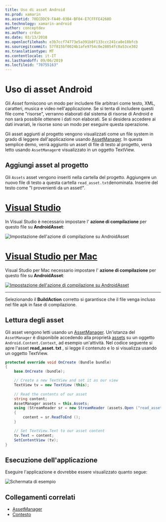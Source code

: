 ```yaml
---
title: Uso di asset Android
ms.prod: xamarin
ms.assetid: 70ECDDC9-FA40-03B4-BF04-E7CFFFE4260D
ms.technology: xamarin-android
author: conceptdev
ms.author: crdun
ms.date: 03/13/2018
ms.openlocfilehash: e3b7ccf74773e5a391b8f133ccc241ca0e18bfcb
ms.sourcegitcommit: 57f815bf0024b1afe9754c0e28054fc0a53ce302
ms.translationtype: MT
ms.contentlocale: it-IT
ms.lasthandoff: 09/06/2019
ms.locfileid: "70755163"
---
```

# <a name="using-android-assets"></a>Uso di asset Android

Gli _Asset_ forniscono un modo per includere file arbitrari come testo, XML, caratteri, musica e video nell'applicazione. Se si tenta di includere questi file come "risorse", verranno elaborati dal sistema di risorse di Android e non sarà possibile ottenere i dati non elaborati. Se si desidera accedere ai dati invariati, le risorse sono un modo per eseguire questa operazione.

Gli asset aggiunti al progetto vengono visualizzati come un file system in grado di leggere dall'applicazione usando [AssetManager](xref:Android.Content.Res.AssetManager).
In questa semplice demo, verrà aggiunto un asset di file di testo al progetto, verrà letto usando `AssetManager`e visualizzato in un oggetto TextView.

## <a name="add-asset-to-project"></a>Aggiungi asset al progetto

Gli `Assets` asset vengono inseriti nella cartella del progetto. Aggiungere un nuovo file di testo a questa cartella `read_asset.txt`denominata. Inserire del testo come "I provenienti da un asset!".

# <a name="visual-studiotabwindows"></a>[Visual Studio](#tab/windows)

In Visual Studio è necessario impostare l' **azione di compilazione** per questo file su **AndroidAsset**:

![Impostazione dell'azione di compilazione su AndroidAsset](android-assets-images/asset-properties-vs.png) 

# <a name="visual-studio-for-mactabmacos"></a>[Visual Studio per Mac](#tab/macos)

Visual Studio per Mac necessario impostare l' **azione di compilazione** per questo file su **AndroidAsset**:

[![Impostazione dell'azione di compilazione su AndroidAsset](android-assets-images/asset-properties-xs-sml.png)](android-assets-images/asset-properties-xs.png#lightbox)

-----

Selezionando il **BuildAction** corretto si garantisce che il file venga incluso nel file apk in fase di compilazione.

## <a name="reading-assets"></a>Lettura degli asset

Gli asset vengono letti usando un [AssetManager](xref:Android.Content.Res.AssetManager). Un'istanza del `AssetManager` è disponibile accedendo alla proprietà [assets](xref:Android.Content.Context.Assets) su un oggetto `Android.Content.Context`, ad esempio un'attività.
Nel codice seguente si apre l'asset **read_asset. txt** , si legge il contenuto e lo si visualizza usando un oggetto TextView.

```csharp
protected override void OnCreate (Bundle bundle)
{
    base.OnCreate (bundle);

    // Create a new TextView and set it as our view
    TextView tv = new TextView (this);
    
    // Read the contents of our asset
    string content;
    AssetManager assets = this.Assets;
    using (StreamReader sr = new StreamReader (assets.Open ("read_asset.txt")))
    {
        content = sr.ReadToEnd ();
    }

    // Set TextView.Text to our asset content
    tv.Text = content;
    SetContentView (tv);
}
```

## <a name="running-the-application"></a>Esecuzione dell'applicazione

Eseguire l'applicazione e dovrebbe essere visualizzato quanto segue:

![Schermata di esempio](android-assets-images/screenshot.png)

## <a name="related-links"></a>Collegamenti correlati

- [AssetManager](xref:Android.Content.Res.AssetManager)
- [Contesto](xref:Android.Content.Context)
